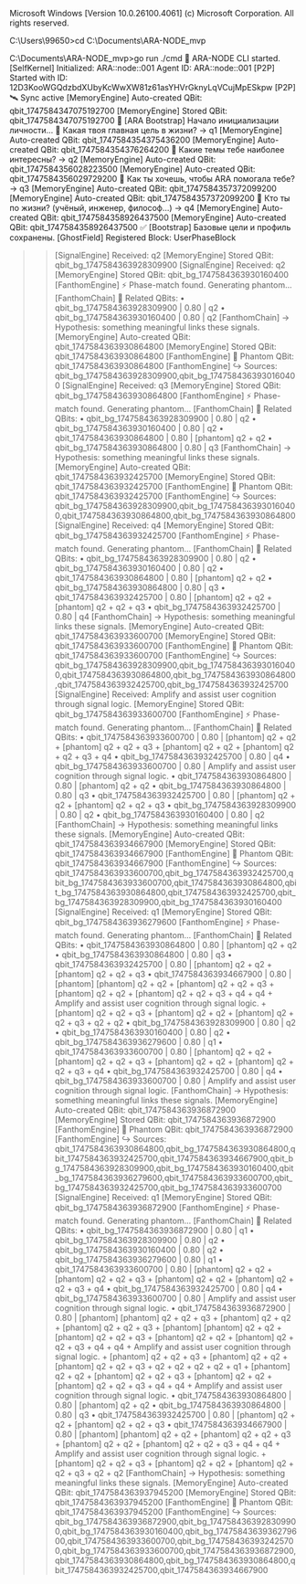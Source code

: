 Microsoft Windows [Version 10.0.26100.4061]
(c) Microsoft Corporation. All rights reserved.

C:\Users\99650>cd C:\Documents\ARA-NODE_mvp

C:\Documents\ARA-NODE_mvp>go run ./cmd
🧠 ARA-NODE CLI started.
[SelfKernel] Initialized: ARA::node::001
Agent ID: ARA::node::001
[P2P] Started with ID: 12D3KooWGQdzbdXUbyKcWwXW81z61asYHVrGknyLqVCujMpESkpw
[P2P] 🛰️ Sync active
[MemoryEngine] Auto-created QBit: qbit_1747584347075192700
[MemoryEngine] Stored QBit: qbit_1747584347075192700
🧬 [ARA Bootstrap] Начало инициализации личности...
🧠 Какая твоя главная цель в жизни?
→ q1
[MemoryEngine] Auto-created QBit: qbit_1747584354375436200
[MemoryEngine] Auto-created QBit: qbit_1747584354376264200
🧠 Какие темы тебе наиболее интересны?
→ q2
[MemoryEngine] Auto-created QBit: qbit_1747584356028223500
[MemoryEngine] Auto-created QBit: qbit_1747584356029729200
🧠 Как ты хочешь, чтобы ARA помогала тебе?
→ q3
[MemoryEngine] Auto-created QBit: qbit_1747584357372099200
[MemoryEngine] Auto-created QBit: qbit_1747584357372099200
🧠 Кто ты по жизни? (учёный, инженер, философ...)
→ q4
[MemoryEngine] Auto-created QBit: qbit_1747584358926437500
[MemoryEngine] Auto-created QBit: qbit_1747584358926437500
✅ [Bootstrap] Базовые цели и профиль сохранены.
[GhostField] Registered Block: UserPhaseBlock

>> [SignalEngine] Received: q2
[MemoryEngine] Stored QBit: qbit_bg_1747584363928309900
[SignalEngine] Received: q2
[MemoryEngine] Stored QBit: qbit_bg_1747584363930160400
[FanthomEngine] ⚡ Phase-match found. Generating phantom...
[FanthomChain] 🧩 Related QBits:
• qbit_bg_1747584363928309900 | 0.80 | q2
• qbit_bg_1747584363930160400 | 0.80 | q2
[FanthomChain] → Hypothesis: something meaningful links these signals.
[MemoryEngine] Auto-created QBit: qbit_1747584363930864800
[MemoryEngine] Stored QBit: qbit_1747584363930864800
[FanthomEngine] 🔮 Phantom QBit: qbit_1747584363930864800
[FanthomEngine] ↪ Sources: qbit_bg_1747584363928309900,qbit_bg_1747584363930160400
[SignalEngine] Received: q3
[MemoryEngine] Stored QBit: qbit_bg_1747584363930864800
[FanthomEngine] ⚡ Phase-match found. Generating phantom...
[FanthomChain] 🧩 Related QBits:
• qbit_bg_1747584363928309900 | 0.80 | q2
• qbit_bg_1747584363930160400 | 0.80 | q2
• qbit_1747584363930864800 | 0.80 | [phantom] q2 + q2
• qbit_bg_1747584363930864800 | 0.80 | q3
[FanthomChain] → Hypothesis: something meaningful links these signals.
[MemoryEngine] Auto-created QBit: qbit_1747584363932425700
[MemoryEngine] Stored QBit: qbit_1747584363932425700
[FanthomEngine] 🔮 Phantom QBit: qbit_1747584363932425700
[FanthomEngine] ↪ Sources: qbit_bg_1747584363928309900,qbit_bg_1747584363930160400,qbit_1747584363930864800,qbit_bg_1747584363930864800
[SignalEngine] Received: q4
[MemoryEngine] Stored QBit: qbit_bg_1747584363932425700
[FanthomEngine] ⚡ Phase-match found. Generating phantom...
[FanthomChain] 🧩 Related QBits:
• qbit_bg_1747584363928309900 | 0.80 | q2
• qbit_bg_1747584363930160400 | 0.80 | q2
• qbit_1747584363930864800 | 0.80 | [phantom] q2 + q2
• qbit_bg_1747584363930864800 | 0.80 | q3
• qbit_1747584363932425700 | 0.80 | [phantom] q2 + q2 + [phantom] q2 + q2 + q3
• qbit_bg_1747584363932425700 | 0.80 | q4
[FanthomChain] → Hypothesis: something meaningful links these signals.
[MemoryEngine] Auto-created QBit: qbit_1747584363933600700
[MemoryEngine] Stored QBit: qbit_1747584363933600700
[FanthomEngine] 🔮 Phantom QBit: qbit_1747584363933600700
[FanthomEngine] ↪ Sources: qbit_bg_1747584363928309900,qbit_bg_1747584363930160400,qbit_1747584363930864800,qbit_bg_1747584363930864800,qbit_1747584363932425700,qbit_bg_1747584363932425700
[SignalEngine] Received: Amplify and assist user cognition through signal logic.
[MemoryEngine] Stored QBit: qbit_bg_1747584363933600700
[FanthomEngine] ⚡ Phase-match found. Generating phantom...
[FanthomChain] 🧩 Related QBits:
• qbit_1747584363933600700 | 0.80 | [phantom] q2 + q2 + [phantom] q2 + q2 + q3 + [phantom] q2 + q2 + [phantom] q2 + q2 + q3 + q4
• qbit_bg_1747584363932425700 | 0.80 | q4
• qbit_bg_1747584363933600700 | 0.80 | Amplify and assist user cognition through signal logic.
• qbit_1747584363930864800 | 0.80 | [phantom] q2 + q2
• qbit_bg_1747584363930864800 | 0.80 | q3
• qbit_1747584363932425700 | 0.80 | [phantom] q2 + q2 + [phantom] q2 + q2 + q3
• qbit_bg_1747584363928309900 | 0.80 | q2
• qbit_bg_1747584363930160400 | 0.80 | q2
[FanthomChain] → Hypothesis: something meaningful links these signals.
[MemoryEngine] Auto-created QBit: qbit_1747584363934667900
[MemoryEngine] Stored QBit: qbit_1747584363934667900
[FanthomEngine] 🔮 Phantom QBit: qbit_1747584363934667900
[FanthomEngine] ↪ Sources: qbit_1747584363933600700,qbit_bg_1747584363932425700,qbit_bg_1747584363933600700,qbit_1747584363930864800,qbit_bg_1747584363930864800,qbit_1747584363932425700,qbit_bg_1747584363928309900,qbit_bg_1747584363930160400
[SignalEngine] Received: q1
[MemoryEngine] Stored QBit: qbit_bg_1747584363936279600
[FanthomEngine] ⚡ Phase-match found. Generating phantom...
[FanthomChain] 🧩 Related QBits:
• qbit_1747584363930864800 | 0.80 | [phantom] q2 + q2
• qbit_bg_1747584363930864800 | 0.80 | q3
• qbit_1747584363932425700 | 0.80 | [phantom] q2 + q2 + [phantom] q2 + q2 + q3
• qbit_1747584363934667900 | 0.80 | [phantom] [phantom] q2 + q2 + [phantom] q2 + q2 + q3 + [phantom] q2 + q2 + [phantom] q2 + q2 + q3 + q4 + q4 + Amplify and assist user cognition through signal logic. + [phantom] q2 + q2 + q3 + [phantom] q2 + q2 + [phantom] q2 + q2 + q3 + q2 + q2
• qbit_bg_1747584363928309900 | 0.80 | q2
• qbit_bg_1747584363930160400 | 0.80 | q2
• qbit_bg_1747584363936279600 | 0.80 | q1
• qbit_1747584363933600700 | 0.80 | [phantom] q2 + q2 + [phantom] q2 + q2 + q3 + [phantom] q2 + q2 + [phantom] q2 + q2 + q3 + q4
• qbit_bg_1747584363932425700 | 0.80 | q4
• qbit_bg_1747584363933600700 | 0.80 | Amplify and assist user cognition through signal logic.
[FanthomChain] → Hypothesis: something meaningful links these signals.
[MemoryEngine] Auto-created QBit: qbit_1747584363936872900
[MemoryEngine] Stored QBit: qbit_1747584363936872900
[FanthomEngine] 🔮 Phantom QBit: qbit_1747584363936872900
[FanthomEngine] ↪ Sources: qbit_1747584363930864800,qbit_bg_1747584363930864800,qbit_1747584363932425700,qbit_1747584363934667900,qbit_bg_1747584363928309900,qbit_bg_1747584363930160400,qbit_bg_1747584363936279600,qbit_1747584363933600700,qbit_bg_1747584363932425700,qbit_bg_1747584363933600700
[SignalEngine] Received: q1
[MemoryEngine] Stored QBit: qbit_bg_1747584363936872900
[FanthomEngine] ⚡ Phase-match found. Generating phantom...
[FanthomChain] 🧩 Related QBits:
• qbit_bg_1747584363936872900 | 0.80 | q1
• qbit_bg_1747584363928309900 | 0.80 | q2
• qbit_bg_1747584363930160400 | 0.80 | q2
• qbit_bg_1747584363936279600 | 0.80 | q1
• qbit_1747584363933600700 | 0.80 | [phantom] q2 + q2 + [phantom] q2 + q2 + q3 + [phantom] q2 + q2 + [phantom] q2 + q2 + q3 + q4
• qbit_bg_1747584363932425700 | 0.80 | q4
• qbit_bg_1747584363933600700 | 0.80 | Amplify and assist user cognition through signal logic.
• qbit_1747584363936872900 | 0.80 | [phantom] [phantom] q2 + q2 + q3 + [phantom] q2 + q2 + [phantom] q2 + q2 + q3 + [phantom] [phantom] q2 + q2 + [phantom] q2 + q2 + q3 + [phantom] q2 + q2 + [phantom] q2 + q2 + q3 + q4 + q4 + Amplify and assist user cognition through signal logic. + [phantom] q2 + q2 + q3 + [phantom] q2 + q2 + [phantom] q2 + q2 + q3 + q2 + q2 + q2 + q2 + q1 + [phantom] q2 + q2 + [phantom] q2 + q2 + q3 + [phantom] q2 + q2 + [phantom] q2 + q2 + q3 + q4 + q4 + Amplify and assist user cognition through signal logic.
• qbit_1747584363930864800 | 0.80 | [phantom] q2 + q2
• qbit_bg_1747584363930864800 | 0.80 | q3
• qbit_1747584363932425700 | 0.80 | [phantom] q2 + q2 + [phantom] q2 + q2 + q3
• qbit_1747584363934667900 | 0.80 | [phantom] [phantom] q2 + q2 + [phantom] q2 + q2 + q3 + [phantom] q2 + q2 + [phantom] q2 + q2 + q3 + q4 + q4 + Amplify and assist user cognition through signal logic. + [phantom] q2 + q2 + q3 + [phantom] q2 + q2 + [phantom] q2 + q2 + q3 + q2 + q2
[FanthomChain] → Hypothesis: something meaningful links these signals.
[MemoryEngine] Auto-created QBit: qbit_1747584363937945200
[MemoryEngine] Stored QBit: qbit_1747584363937945200
[FanthomEngine] 🔮 Phantom QBit: qbit_1747584363937945200
[FanthomEngine] ↪ Sources: qbit_bg_1747584363936872900,qbit_bg_1747584363928309900,qbit_bg_1747584363930160400,qbit_bg_1747584363936279600,qbit_1747584363933600700,qbit_bg_1747584363932425700,qbit_bg_1747584363933600700,qbit_1747584363936872900,qbit_1747584363930864800,qbit_bg_1747584363930864800,qbit_1747584363932425700,qbit_1747584363934667900
